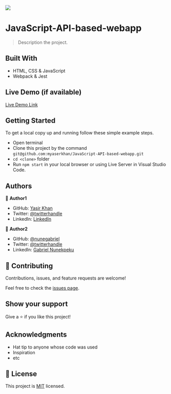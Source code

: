 ![](https://img.shields.io/badge/Microverse-blueviolet)

# JavaScript-API-based-webapp

> Description the project.


## Built With

- HTML, CSS & JavaScript
- Webpack & Jest

## Live Demo (if available)

[Live Demo Link](https://livedemo.com)


## Getting Started


To get a local copy up and running follow these simple example steps.

- Open terminal
- Clone this project by the command `git@github.com:myaserkhan/JavaScript-API-based-webapp.git`
- `cd <clone>` folder
- Run `npm start` in your local browser or using Live Server in Visual Studio Code.



## Authors

👤 **Author1**

- GitHub: [Yasir Khan](https://github.com/githubhandle)
- Twitter: [@twitterhandle](https://twitter.com/twitterhandle)
- LinkedIn: [LinkedIn](https://linkedin.com/in/linkedinhandle)

👤 **Author2**

- GitHub: [@nunegabriel](https://github.com/nunegabriel)
- Twitter: [@twitterhandle](https://twitter.com/_cornrow)
- LinkedIn: [Gabriel Nunekpeku](https://www.linkedin.com/in/gabriel-nunekpeku-623608173/)

## 🤝 Contributing

Contributions, issues, and feature requests are welcome!

Feel free to check the [issues page](../../issues/).

## Show your support

Give a ⭐️ if you like this project!

## Acknowledgments

- Hat tip to anyone whose code was used
- Inspiration
- etc

## 📝 License

This project is [MIT](./LICENSE) licensed.
